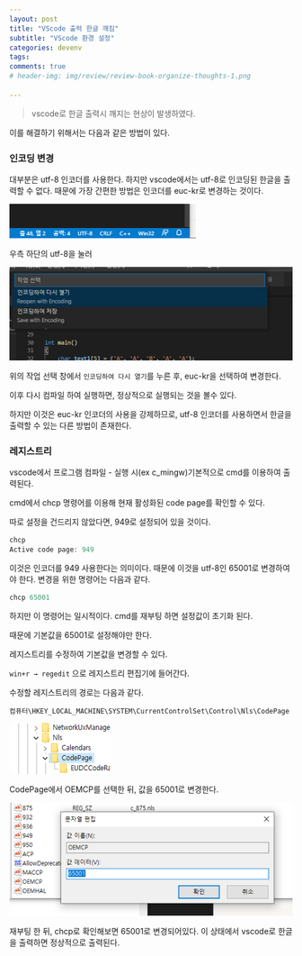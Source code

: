 ```yaml
---
layout: post
title: "VScode 출력 한글 깨짐"
subtitle: "VScode 환경 설정"
categories: devenv
tags: 
comments: true  
# header-img: img/review/review-book-organize-thoughts-1.png

---
```



> vscode로 한글 출력시 깨지는 현상이 발생하였다.

이를 해결하기 위해서는 다음과 같은 방법이 있다.

### 인코딩 변경

대부분은 utf-8 인코더를 사용한다. 하지만 vscode에서는 utf-8로 인코딩된 한글을 출력할 수 없다. 때문에 가장 간편한 방법은 인코더를 euc-kr로 변경하는 것이다.

![/assets/img/post_img/2021-04-27-devenv--VScodeopkor/Untitled.png](/assets/img/post_img/2021-04-27-devenv--VScodeopkor/Untitled.png)

우측 하단의 utf-8을 눌러

![/assets/img/post_img/2021-04-27-devenv--VScodeopkor/Untitled%201.png](/assets/img/post_img/2021-04-27-devenv--VScodeopkor/Untitled%201.png)

위의 작업 선택 창에서 `인코딩하여 다시 열기`를 누른 후, euc-kr을 선택하여 변경한다.

이후 다시 컴파일 하여 실행하면, 정상적으로 실행되는 것을 볼수 있다.

하지만 이것은 euc-kr 인코더의 사용을 강제하므로, utf-8 인코더를 사용하면서 한글을 출력할 수 있는 다른 방법이 존재한다.

### 레지스트리

vscode에서 프로그램 컴파일 - 실행 시(ex c_mingw)기본적으로 cmd를 이용하여 출력된다.

cmd에서 chcp 명령어를 이용해 현재 활성화된 code page를 확인할 수 있다.

따로 설정을 건드리지 않았다면, 949로 설정되어 있을 것이다.

```powershell
chcp
Active code page: 949
```

이것은 인코더를 949 사용한다는 의미이다. 때문에 이것을 utf-8인 65001로 변경하여야 한다. 변경을 위한 명령어는 다음과 같다.

```powershell
chcp 65001
```

하지만 이 명령어는 일시적이다. cmd를 재부팅 하면 설정값이 초기화 된다. 

때문에 기본값을 65001로 설정해야만 한다.

레지스트리를 수정하여 기본값을 변경할 수 있다.

`win+r → regedit` 으로 레지스트리 편집기에 들어간다.

수정할 레지스트리의 경로는 다음과 같다.

`컴퓨터\HKEY_LOCAL_MACHINE\SYSTEM\CurrentControlSet\Control\Nls\CodePage`

![/assets/img/post_img/2021-04-27-devenv--VScodeopkor/Untitled%202.png](/assets/img/post_img/2021-04-27-devenv--VScodeopkor/Untitled%202.png)

CodePage에서 OEMCP를 선택한 뒤, 값을 65001로 변경한다.

![/assets/img/post_img/2021-04-27-devenv--VScodeopkor/Untitled%203.png](/assets/img/post_img/2021-04-27-devenv--VScodeopkor/Untitled%203.png)

재부팅 한 뒤, chcp로 확인해보면 65001로 변경되어있다. 이 상태에서 vscode로 한글을 출력하면 정상적으로 출력된다.